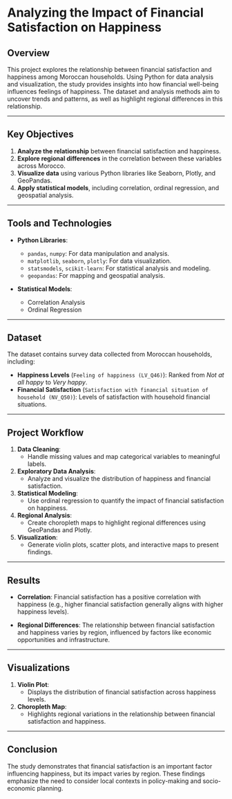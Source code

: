 # **Analyzing the Impact of Financial Satisfaction on Happiness**

## **Overview**
This project explores the relationship between financial satisfaction and happiness among Moroccan households. Using Python for data analysis and visualization, the study provides insights into how financial well-being influences feelings of happiness. The dataset and analysis methods aim to uncover trends and patterns, as well as highlight regional differences in this relationship.

---

## **Key Objectives**
1. **Analyze the relationship** between financial satisfaction and happiness.
2. **Explore regional differences** in the correlation between these variables across Morocco.
3. **Visualize data** using various Python libraries like Seaborn, Plotly, and GeoPandas.
4. **Apply statistical models**, including correlation, ordinal regression, and geospatial analysis.

---

## **Tools and Technologies**
- **Python Libraries**:
  - `pandas`, `numpy`: For data manipulation and analysis.
  - `matplotlib`, `seaborn`, `plotly`: For data visualization.
  - `statsmodels`, `scikit-learn`: For statistical analysis and modeling.
  - `geopandas`: For mapping and geospatial analysis.

- **Statistical Models**:
  - Correlation Analysis
  - Ordinal Regression

---

## **Dataset**
The dataset contains survey data collected from Moroccan households, including:
- **Happiness Levels** (`Feeling of happiness (LV_Q46)`): Ranked from *Not at all happy* to *Very happy*.
- **Financial Satisfaction** (`Satisfaction with financial situation of household (NV_Q50)`): Levels of satisfaction with household financial situations.

---

## **Project Workflow**
1. **Data Cleaning**:
   - Handle missing values and map categorical variables to meaningful labels.
2. **Exploratory Data Analysis**:
   - Analyze and visualize the distribution of happiness and financial satisfaction.
3. **Statistical Modeling**:
   - Use ordinal regression to quantify the impact of financial satisfaction on happiness.
4. **Regional Analysis**:
   - Create choropleth maps to highlight regional differences using GeoPandas and Plotly.
5. **Visualization**:
   - Generate violin plots, scatter plots, and interactive maps to present findings.

---

## **Results**
- **Correlation**:
  Financial satisfaction has a positive correlation with happiness (e.g., higher financial satisfaction generally aligns with higher happiness levels).
  
- **Regional Differences**:
  The relationship between financial satisfaction and happiness varies by region, influenced by factors like economic opportunities and infrastructure.

---

## **Visualizations**
1. **Violin Plot**:
   - Displays the distribution of financial satisfaction across happiness levels.
2. **Choropleth Map**:
   - Highlights regional variations in the relationship between financial satisfaction and happiness.

---

## **Conclusion**
The study demonstrates that financial satisfaction is an important factor influencing happiness, but its impact varies by region. These findings emphasize the need to consider local contexts in policy-making and socio-economic planning.
